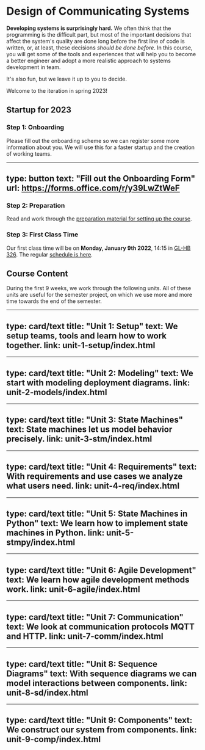 # Design of Communicating Systems


**Developing systems is surprisingly hard.** 
We often think that the programming is the difficult part,
but most of the important decisions that affect the system's quality are done long before the first line of code is written, or, at least, these decisions *should be done before*. 
In this course, you will get some of the tools and experiences that will help you to become a better engineer and adopt a more realistic approach to systems development in team. 

It's also fun, but we leave it up to you to decide.

Welcome to the iteration in spring 2023!


## Startup for 2023

### Step 1: Onboarding

Please fill out the onboarding scheme so we can register some more information about you.
We will use this for a faster startup and the creation of working teams.

---
type: button
text: "Fill out the Onboarding Form"
url: https://forms.office.com/r/y39LwZtWeF
---


### Step 2: Preparation

Read and work through the [preparation material for setting up the course](unit-1-setup/index.html). 


### Step 3: First Class Time

Our first class time will be on **Monday, January 9th 2022**, 14:15 in [GL-HB 326](https://link.mazemap.com/YoKHciaS). 
The regular [schedule is here](schedule.html).



## Course Content

During the first 9 weeks, we work through the following units. All of these units are useful for the semester project, on which we use more and more time towards the end of the semester.

---
type: card/text
title: "Unit 1: Setup"
text: We setup teams, tools and learn how to work together.
link: unit-1-setup/index.html
---

---
type: card/text
title: "Unit 2: Modeling"
text: We start with modeling deployment diagrams.
link: unit-2-models/index.html
---

---
type: card/text
title: "Unit 3: State Machines"
text: State machines let us model behavior precisely.
link: unit-3-stm/index.html
---

---
type: card/text
title: "Unit 4: Requirements"
text: With requirements and use cases we analyze what users need.
link: unit-4-req/index.html
---

---
type: card/text
title: "Unit 5: State Machines in Python"
text: We learn how to implement state machines in Python.
link: unit-5-stmpy/index.html
---

---
type: card/text
title: "Unit 6: Agile Development"
text: We learn how agile development methods work.
link: unit-6-agile/index.html
---

---
type: card/text
title: "Unit 7: Communication"
text: We look at communication protocols MQTT and HTTP.
link: unit-7-comm/index.html
---

---
type: card/text
title: "Unit 8: Sequence Diagrams"
text: With sequence diagrams we can model interactions between components.
link: unit-8-sd/index.html
---

---
type: card/text
title: "Unit 9: Components"
text: We construct our system from components.
link: unit-9-comp/index.html
---

